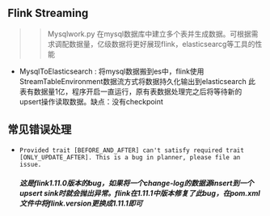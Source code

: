 ## Flink Streaming
>> Mysqlwork.py 在mysql数据库中建立多个表并生成数据。可根据需求调配数据量，亿级数据将更好展现flink，elasticsearcg等工具的性能
+ MysqlToElasticsearch : 将mysql数据搬到es中，flink使用StreamTableEnvironment数据流方式将数据持久化输出到elasticsearch
  此表有数据量1亿，程序开启一直运行，原有表数据处理完之后将等待新的upsert操作读取数据。缺点：没有checkpoint





## 常见错误处理
+ ```Provided trait [BEFORE_AND_AFTER] can't satisfy required trait [ONLY_UPDATE_AFTER]. This is a bug in planner, please file an issue.```
    ##### 这是flink1.11.0版本的bug，如果将一个change-log的数据源insert到一个upsert sink时就会抛出异常。flink在1.11.1中版本修复了此bug，在pom.xml文件中将flink.version更换成1.11.1即可